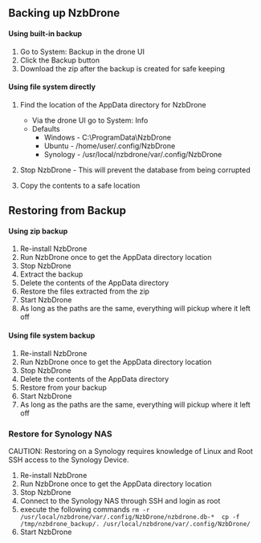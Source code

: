 ## Backing up NzbDrone ##

#### Using built-in backup ####

1. Go to System: Backup in the drone UI
2. Click the Backup button
3. Download the zip after the backup is created for safe keeping

#### Using file system directly ####
1. Find the location of the AppData directory for NzbDrone
	- Via the drone UI go to System: Info
	- Defaults
		- Windows - C:\ProgramData\NzbDrone
		- Ubuntu - /home/user/.config/NzbDrone
		- Synology - /usr/local/nzbdrone/var/.config/NzbDrone

2. Stop NzbDrone - This will prevent the database from being corrupted
3. Copy the contents to a safe location

## Restoring from Backup ##

#### Using zip backup ####

1. Re-install NzbDrone
2. Run NzbDrone once to get the AppData directory location
3. Stop NzbDrone
4. Extract the backup
5. Delete the contents of the AppData directory
6. Restore the files extracted from the zip
7. Start NzbDrone
8. As long as the paths are the same, everything will pickup where it left off

#### Using file system backup ####
1. Re-install NzbDrone
2. Run NzbDrone once to get the AppData directory location
3. Stop NzbDrone
4. Delete the contents of the AppData directory
5. Restore from your backup
6. Start NzbDrone
7. As long as the paths are the same, everything will pickup where it left off

### Restore for Synology NAS ###
CAUTION: Restoring on a Synology requires knowledge of Linux and Root SSH access to the Synology Device.
1. Re-install NzbDrone
2. Run NzbDrone once to get the AppData directory location
3. Stop NzbDrone
4. Connect to the Synology NAS through SSH and login as root
5. execute the following commands
`rm -r /usr/local/nzbdrone/var/.config/NzbDrone/nzbdrone.db-* 
cp -f /tmp/nzbdrone_backup/. /usr/local/nzbdrone/var/.config/NzbDrone/
`
6. Start NzbDrone